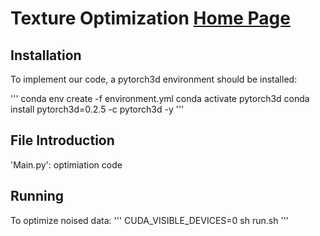 
# Texture Optimization [Home Page](https://adjointopti.github.io/adjoin.github.io/)

## Installation
To implement our code, a pytorch3d environment should be installed:

'''
conda env create -f environment.yml
conda activate pytorch3d
conda install pytorch3d=0.2.5 -c pytorch3d -y
'''

## File Introduction
'Main.py': optimiation code


## Running
To optimize noised data:
'''
CUDA_VISIBLE_DEVICES=0 sh run.sh
'''




